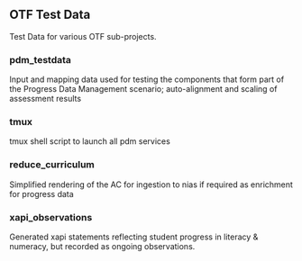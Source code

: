 ## OTF Test Data

Test Data for various OTF sub-projects.

### pdm_testdata
Input and mapping data used for testing the components 
that form part of the Progress Data Management scenario;
auto-alignment and scaling of assessment results

### tmux
tmux shell script to launch all pdm services

### reduce_curriculum
Simplified rendering of the AC for ingestion to
nias if required as enrichment for progress data

### xapi_observations
Generated xapi statements reflecting student progress
in literacy & numeracy, but recorded as 
ongoing observations.

